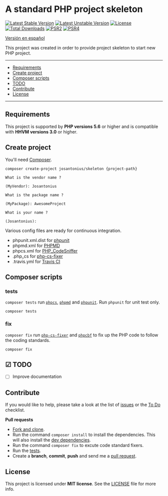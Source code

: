 # A standard PHP project skeleton

[![Latest Stable Version](https://poser.pugx.org/josantonius/Skeleton/v/stable)](https://packagist.org/packages/josantonius/Skeleton) [![Latest Unstable Version](https://poser.pugx.org/josantonius/Skeleton/v/unstable)](https://packagist.org/packages/josantonius/Skeleton) [![License](https://poser.pugx.org/josantonius/Skeleton/license)](LICENSE) [![Total Downloads](https://poser.pugx.org/josantonius/Skeleton/downloads)](https://packagist.org/packages/josantonius/Skeleton) [![PSR2](https://img.shields.io/badge/PSR-2-1abc9c.svg)](http://www.php-fig.org/psr/psr-2/) [![PSR4](https://img.shields.io/badge/PSR-4-9b59b6.svg)](http://www.php-fig.org/psr/psr-4/)

[Versión en español](README-ES.md)

This project was created in order to provide project skeleton to start new PHP project.

---

- [Requirements](#requirements)
- [Create project](#create-project)
- [Composer scripts](#composer-scripts)
- [TODO](#-todo)
- [Contribute](#contribute)
- [License](#license)

---

## Requirements

This project is supported by **PHP versions 5.6** or higher and is compatible with **HHVM versions 3.0** or higher.

## Create project

You'll need [Composer](http://getcomposer.org/download/).
    
```
composer create-project josantonius/skeleton {project-path}

What is the vendor name ?

(MyVendor): Josantonius

What is the package name ?

(MyPackage): AwesomeProject

What is your name ?

(Josantonius):
```

Various config files are ready for continuous integration.

 * phpunit.xml.dist for [phpunit](http://phpunit.de/manual/current/en/index.html)
 * phpmd.xml for [PHPMD](https://phpmd.org)
 * phpcs.xml for [PHP_CodeSniffer](https://github.com/squizlabs/PHP_CodeSniffer/wiki)
 * .php_cs for [php-cs-fixer](https://github.com/FriendsOfPHP/PHP-CS-Fixer)
 * .travis.yml for [Travis CI](https://travis-ci.org/)

## Composer scripts

### tests

`composer tests` run [`phpcs`](https://github.com/squizlabs/PHP_CodeSniffer), [`phpmd`](https://github.com/phpmd/phpmd) and [`phpunit`](https://github.com/sebastianbergmann/phpunit). Run `phpunit` for unit test only.

```
composer tests
```

### fix

`composer fix` run [`php-cs-fixer`](https://github.com/FriendsOfPHP/PHP-CS-Fixer) and [`phpcbf`](https://github.com/squizlabs/PHP_CodeSniffer/wiki/Fixing-Errors-Automatically) to fix up the PHP code to follow the coding standards.

```
composer fix
```

## ☑ TODO

- [ ] Improve documentation

## Contribute

If you would like to help, please take a look at the list of
[issues](https://github.com/Josantonius/PHP-Skeleton/issues) or the [To Do](#-todo) checklist.

**Pull requests**

* [Fork and clone](https://help.github.com/articles/fork-a-repo).
* Run the command `composer install` to install the dependencies.
  This will also install the [dev dependencies](https://getcomposer.org/doc/03-cli.md#install).
* Run the command `composer fix` to excute code standard fixers.
* Run the [tests](#tests).
* Create a **branch**, **commit**, **push** and send me a
  [pull request](https://help.github.com/articles/using-pull-requests).

## License

This project is licensed under **MIT license**. See the [LICENSE](LICENSE) file for more info.
